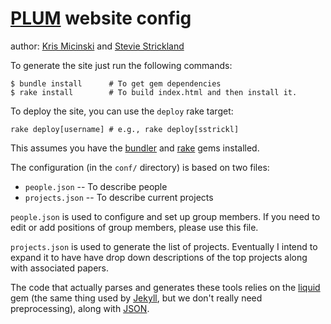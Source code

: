 # [PLUM][plum-url] website config
author: [Kris Micinski][kmicinski] and [Stevie Strickland][sstrickl]

To generate the site just run the following commands:

    $ bundle install      # To get gem dependencies
    $ rake install        # To build index.html and then install it.

To deploy the site, you can use the `deploy` rake target:

    rake deploy[username] # e.g., rake deploy[sstrickl]

This assumes you have the [bundler][] and [rake][] gems installed.

The configuration (in the `conf/` directory) is based on two files:

 - `people.json` -- To describe people
 - `projects.json` -- To describe current projects

`people.json` is used to configure and set up group members.  If you
need to edit or add positions of group members, please use this file.

`projects.json` is used to generate the list of projects.
Eventually I intend to expand it to have have drop down descriptions
of the top projects along with associated papers.

The code that actually parses and generates these tools relies on the
[liquid][] gem (the same thing used by [Jekyll][], but we don't really need
preprocessing), along with [JSON][].

[plum-url]: http://www.cs.umd.edu/projects/PL/ "PLUM @ UMD"
[kmicinski]: http://github.com/kmicinski/
[sstrickl]: http://github.com/sstrickl/
[bundler]: http://gembundler.com
[rake]: http://rake.rubyforge.org
[liquid]: http://liquidmarkup.org
[Jekyll]: https://github.com/mojombo/jekyll
[JSON]: http://flori.github.com/json/
